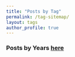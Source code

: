 ```yaml
---
title: "Posts by Tag"
permalink: /tag-sitemap/
layout: tags
author_profile: true
---
```


### Posts by <strong><i class="fas fa-fw fa-tags" aria-hidden="true"></i>  Years [here](/year-sitemap)